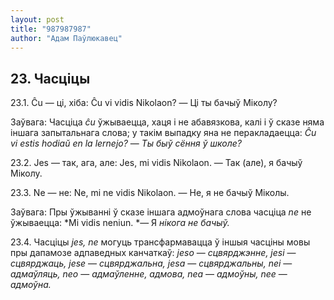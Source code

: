```yaml
---
layout: post
title: "987987987"
author: "Адам Паўлюкавец"
---
```



## 23. Часціцы

23.1. Ĉu — ці, хіба: Ĉu vi vidis Nikolaon? — Ці ты бачыў Міколу?

Заўвага: Часціца *ĉu* ўжываецца, хаця і не абавязкова, калі і ў сказе
няма іншага запытальнага слова; у такім выпадку яна не перакладаецца:
*Ĉu vi estis hodiaŭ en la lernejo?* — *Ты быў сёння ў школе?*

23.2. Jes — так, ага, але: Jes, mi vidis Nikolaon. — Так (але), я бачыў
Міколу.

23.3. Ne — не: Ne, mi ne vidis Nikolaon. — Не, я не бачыў Міколы.

Заўвага: Пры ўжыванні ў сказе іншага адмоўнага слова часціца *ne* не
ўжываецца: *Mi vidis neniun. *— Я *нікога не бачыў.*

23.4. Часціцы *jes, ne* могуць трансфармавацца ў іншыя часціны мовы пры
дапамозе адпаведных канчаткаў: *jeso* — *сцвярджэнне, jesi* —
*сцвярджаць, jese* — *сцвярджальна, jesa* — *сцвярджальны, nei*
— *адмаўляць, neo* — *адмаўленне, адмова, nea* — *адмоўны, nee* —
*адмоўна.*
